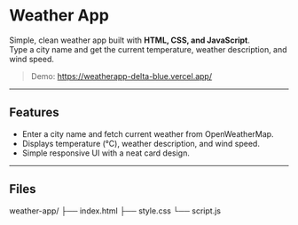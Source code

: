 # Weather App

Simple, clean weather app built with **HTML, CSS, and JavaScript**.  
Type a city name and get the current temperature, weather description, and wind speed.

> Demo: https://weatherapp-delta-blue.vercel.app/

---

## Features
- Enter a city name and fetch current weather from OpenWeatherMap.
- Displays temperature (°C), weather description, and wind speed.
- Simple responsive UI with a neat card design.

---

## Files
weather-app/
├── index.html
├── style.css
└── script.js

